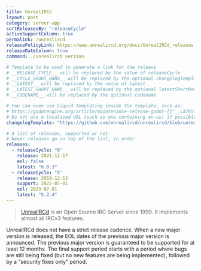 ```yaml
---
title: UnrealIRCd
layout: post
category: server-app
sortReleasesBy: "releaseCycle"
activeSupportColumn: true
permalink: /unrealircd
releasePolicyLink: https://www.unrealircd.org/docs/UnrealIRCd_releases
releaseDateColumn: true
command: ./unrealircd version

# Template to be used to generate a link for the release
# __RELEASE_CYCLE__ will be replaced by the value of releaseCycle
# __CYCLE_SHORT_HAND__ will be replaced by the optional changelogTemplate
# __LATEST__ will be replaced by the value of latest
# __LATEST_SHORT_HAND__ will be replaced by the optional latestShortHand
# __CODENAME__ will be replaced by the optional codename

# You can even use Liquid Templating inside the template, such as:
# https://godotengine.org/article/maintenance-release-godot-{{"__LATEST__" | replace:'.','-'}}
# Do not use a localized URL (such as one containing en-us) if possible
changelogTemplate: "https://github.com/unrealircd/unrealircd/blob/unreal60_dev/doc/RELEASE-NOTES.md#unrealircd-{{"__LATEST__" | replace:'-',''}}"

# A list of releases, supported or not
# Newer releases go on top of the list, in order
releases:
  - releaseCycle: "6"
    release: 2021-12-17
    eol: false
    latest: "6.0.3"
  - releaseCycle: "5"
    release: 2019-12-13
    support: 2022-07-01
    eol: 2023-07-01
    latest: "5.2.4"
---
```


> [UnrealIRCd](https://www.unrealircd.org) is an Open Source IRC Server since 1999. It implements almost all IRCv3 features.

UnrealIRCd does not have a strict release cadence. When a new major version is released,
the EOL dates of the previous major version is announced.
The previous major version is guaranteed to be supported for at least 12 months.
The final support period starts with a period where bugs are still being fixed (but no new
features are being implemented), followed by a "security fixes only" period.
